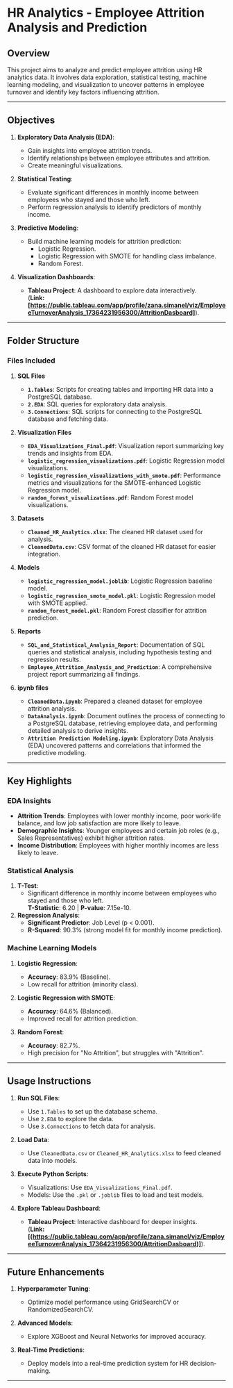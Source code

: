 # HR Analytics - Employee Attrition Analysis and Prediction

## **Overview**
This project aims to analyze and predict employee attrition using HR analytics data. It involves data exploration, statistical testing, machine learning modeling, and visualization to uncover patterns in employee turnover and identify key factors influencing attrition.

---

## **Objectives**
1. **Exploratory Data Analysis (EDA)**:
   - Gain insights into employee attrition trends.
   - Identify relationships between employee attributes and attrition.
   - Create meaningful visualizations.

2. **Statistical Testing**:
   - Evaluate significant differences in monthly income between employees who stayed and those who left.
   - Perform regression analysis to identify predictors of monthly income.

3. **Predictive Modeling**:
   - Build machine learning models for attrition prediction:
     - Logistic Regression.
     - Logistic Regression with SMOTE for handling class imbalance.
     - Random Forest.

4. **Visualization Dashboards**:
   - **Tableau Project**: A dashboard to explore data interactively.  
     (**Link: [https://public.tableau.com/app/profile/zana.simanel/viz/EmployeeTurnoverAnalysis_17364231956300/AttritionDasboard]**).

---

## **Folder Structure**

### **Files Included**
1. **SQL Files**
   - **`1.Tables`**: Scripts for creating tables and importing HR data into a PostgreSQL database.
   - **`2.EDA`**: SQL queries for exploratory data analysis.
   - **`3.Connections`**: SQL scripts for connecting to the PostgreSQL database and fetching data.

2. **Visualization Files**
   - **`EDA_Visualizations_Final.pdf`**: Visualization report summarizing key trends and insights from EDA.
   - **`logistic_regression_visualizations.pdf`**: Logistic Regression model visualizations.
   - **`logistic_regression_visualizations_with_smote.pdf`**: Performance metrics and visualizations for the SMOTE-enhanced Logistic Regression model.
   - **`random_forest_visualizations.pdf`**: Random Forest model visualizations.

3. **Datasets**
   - **`Cleaned_HR_Analytics.xlsx`**: The cleaned HR dataset used for analysis.
   - **`CleanedData.csv`**: CSV format of the cleaned HR dataset for easier integration.

4. **Models**
   - **`logistic_regression_model.joblib`**: Logistic Regression baseline model.
   - **`logistic_regression_smote_model.pkl`**: Logistic Regression model with SMOTE applied.
   - **`random_forest_model.pkl`**: Random Forest classifier for attrition prediction.

5. **Reports**
   - **`SQL_and_Statistical_Analysis_Report`**: Documentation of SQL queries and statistical analysis, including hypothesis testing and regression results.
   - **`Employee_Attrition_Analysis_and_Prediction`**: A comprehensive project report summarizing all findings.

5. **ipynb files**
   - **`CleanedData.ipynb`**: Prepared a cleaned dataset for employee attrition analysis.
   - **`DataAnalysis.ipynb`**: Document outlines the process of connecting to a PostgreSQL database, retrieving employee data, and performing detailed analysis to derive insights.
   - **`Attrition Prediction Modeling.ipynb`**: Exploratory Data Analysis (EDA) uncovered patterns and correlations that informed the predictive modeling.

---

## **Key Highlights**

### **EDA Insights**
- **Attrition Trends**: Employees with lower monthly income, poor work-life balance, and low job satisfaction are more likely to leave.
- **Demographic Insights**: Younger employees and certain job roles (e.g., Sales Representatives) exhibit higher attrition rates.
- **Income Distribution**: Employees with higher monthly incomes are less likely to leave.

### **Statistical Analysis**
1. **T-Test**:
   - Significant difference in monthly income between employees who stayed and those who left.  
     **T-Statistic**: 6.20 | **P-value**: 7.15e-10.
2. **Regression Analysis**:
   - **Significant Predictor**: Job Level (p < 0.001).
   - **R-Squared**: 90.3% (strong model fit for monthly income prediction).

### **Machine Learning Models**
1. **Logistic Regression**:
   - **Accuracy**: 83.9% (Baseline).
   - Low recall for attrition (minority class).

2. **Logistic Regression with SMOTE**:
   - **Accuracy**: 64.6% (Balanced).
   - Improved recall for attrition prediction.

3. **Random Forest**:
   - **Accuracy**: 82.7%.
   - High precision for "No Attrition", but struggles with "Attrition".

---

## **Usage Instructions**

1. **Run SQL Files**:
   - Use `1.Tables` to set up the database schema.
   - Use `2.EDA` to explore the data.
   - Use `3.Connections` to fetch data for analysis.

2. **Load Data**:
   - Use `CleanedData.csv` or `Cleaned_HR_Analytics.xlsx` to feed cleaned data into models.

3. **Execute Python Scripts**:
   - Visualizations: Use `EDA_Visualizations_Final.pdf`.
   - Models: Use the `.pkl` or `.joblib` files to load and test models.

4. **Explore Tableau Dashboard**:
   - **Tableau Project**: Interactive dashboard for deeper insights.  
     (**Link: [(https://public.tableau.com/app/profile/zana.simanel/viz/EmployeeTurnoverAnalysis_17364231956300/AttritionDasboard)]**).

---

## **Future Enhancements**
1. **Hyperparameter Tuning**:
   - Optimize model performance using GridSearchCV or RandomizedSearchCV.
   
2. **Advanced Models**:
   - Explore XGBoost and Neural Networks for improved accuracy.

3. **Real-Time Predictions**:
   - Deploy models into a real-time prediction system for HR decision-making.

---

